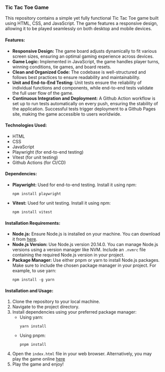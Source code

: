 ### Tic Tac Toe Game

This repository contains a simple yet fully functional Tic Tac Toe game built using HTML, CSS, and JavaScript. The game features a responsive design, allowing it to be played seamlessly on both desktop and mobile devices.

#### Features:
- **Responsive Design:** The game board adjusts dynamically to fit various screen sizes, ensuring an optimal gaming experience across devices.
- **Game Logic:** Implemented in JavaScript, the game handles player turns, winning conditions, tie games, and board resets.
- **Clean and Organized Code:** The codebase is well-structured and follows best practices to ensure readability and maintainability.
- **Unit and End-to-End Testing:** Unit tests ensure the reliability of individual functions and components, while end-to-end tests validate the full user flow of the game.
- **Continuous Integration and Deployment:** A Github Action workflow is set up to run tests automatically on every push, ensuring the stability of the application. Successful tests trigger deployment to a Github Pages site, making the game accessible to users worldwide.

#### Technologies Used:
- HTML
- CSS
- JavaScript
- Playwright (for end-to-end testing)
- Vitest (for unit testing)
- Github Actions (for CI/CD)

#### Dependencies:
- **Playwright:** Used for end-to-end testing. Install it using npm:
    ```
    npm install playwright
    ```

- **Vitest:** Used for unit testing. Install it using npm:
    ```
    npm install vitest
    ```

#### Installation Requirements:
- **Node.js:** Ensure Node.js is installed on your machine. You can download it from [here](https://nodejs.org/).
- **Node.js Version:** Use Node.js version 20.14.0. You can manage Node.js versions using a version manager like NVM. Include an `.nvmrc` file containing the required Node.js version in your project.
- **Package Manager:** Use either pnpm or yarn to install Node.js packages. Make sure to include the chosen package manager in your project. For example, to use yarn:
    ```
    npm install -g yarn
    ```

#### Installation and Usage:
1. Clone the repository to your local machine.
2. Navigate to the project directory.
3. Install dependencies using your preferred package manager:
    - Using yarn:
        ```
        yarn install
        ```
    - Using pnpm:
        ```
        pnpm install
        ```
4. Open the `index.html` file in your web browser. Alternatively, you may play the game online [here](https://saymorec.github.io/tic_tac_toe/index.html)
5. Play the game and enjoy!
